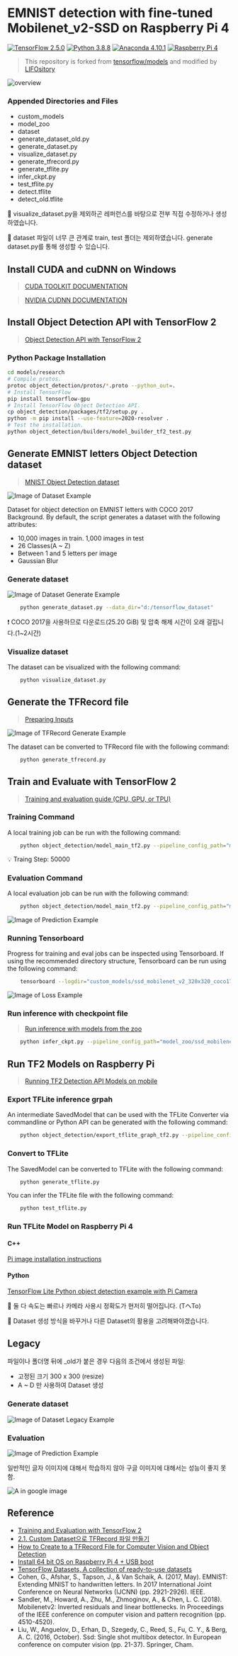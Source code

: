 # EMNIST detection with fine-tuned Mobilenet_v2-SSD on Raspberry Pi 4
[![TensorFlow 2.5.0](https://img.shields.io/badge/TensorFlow-2.5.0-FF6F00?logo=tensorflow&style=flat-square)](https://github.com/tensorflow/tensorflow/releases/tag/v2.5.0)
[![Python 3.8.8](https://img.shields.io/badge/Python-3.8.8-3776AB?logo=python&style=flat-square)](https://www.python.org/downloads/release/python-388/)
[![Anaconda 4.10.1](https://img.shields.io/badge/Anaconda-4.10.1-44A833?logo=anaconda&style=flat-square)](https://github.com/conda/conda/releases/tag/4.10.1)
[![Raspberry Pi 4](https://img.shields.io/badge/Raspberry%20Pi-4%20Model%20B-A22846?logo=Raspberry%20Pi&style=flat-square)](https://www.raspberrypi.org/products/raspberry-pi-4-model-b/)

> This repository is forked from [tensorflow/models](https://github.com/tensorflow/models) and modified by [LIFOsitory](https://github.com/LIFOsitory)

![overview](overview.png)

### Appended Directories and Files
- custom_models
- model_zoo
- dataset
- generate_dataset_old.py
- generate_dataset.py
- visualize_dataset.py
- generate_tfrecord.py
- generate_tflite.py
- infer_ckpt.py
- test_tflite.py
- detect.tflite
- detect_old.tflite

🧡 visualize_dataset.py을 제외하곤 레퍼런스를 바탕으로 전부 직접 수정하거나 생성하였습니다.

🧡 dataset 파일이 너무 큰 관계로 train, test 폴더는 제외하였습니다.
generate dataset.py를 통해 생성할 수 있습니다.

## Install CUDA and cuDNN on Windows
> [CUDA TOOLKIT DOCUMENTATION](https://docs.nvidia.com/cuda/cuda-installation-guide-microsoft-windows/index.html)

> [NVIDIA CUDNN DOCUMENTATION](https://docs.nvidia.com/deeplearning/cudnn/install-guide/index.html#install-windows)

## Install Object Detection API with TensorFlow 2
> [Object Detection API with TensorFlow 2](research/object_detection/g3doc/tf2.md#installation)

### Python Package Installation

```bash
cd models/research
# Compile protos.
protoc object_detection/protos/*.proto --python_out=.
# Install TensorFlow
pip install tensorflow-gpu
# Install TensorFlow Object Detection API.
cp object_detection/packages/tf2/setup.py .
python -m pip install --use-feature=2020-resolver .
# Test the installation.
python object_detection/builders/model_builder_tf2_test.py
```

## Generate EMNIST letters Object Detection dataset
> [MNIST Object Detection dataset](https://github.com/hukkelas/MNIST-ObjectDetection)

![Image of Dataset Example](dataset_example.jpg)

Dataset for object detection on EMNIST letters with COCO 2017 Background. By default, the script generates a dataset with the following attributes:

- 10,000 images in train. 1,000 images in test
- 26 Classes(A ~ Z)
- Between 1 and 5 letters per image
- Gaussian Blur

### Generate dataset


![Image of Dataset Generate Example](dataset_generate_example.png)

```bash
    python generate_dataset.py --data_dir="d:/tensorflow_dataset"
``` 

❗ COCO 2017을 사용하므로 다운로드(25.20 GiB) 및 압축 해제 시간이 오래 걸립니다.(1~2시간)

### Visualize dataset

The dataset can be visualized with the following command:

```bash
    python visualize_dataset.py
``` 

## Generate the TFRecord file
> [Preparing Inputs](research/object_detection/g3doc/using_your_own_dataset.md)

![Image of TFRecord Generate Example](tfrecord_generate_example.png)

The dataset can be converted to TFRecord file with the following command: 

```bash
    python generate_tfrecord.py
```

## Train and Evaluate with TensorFlow 2
> [Training and evaluation guide (CPU, GPU, or TPU)](research/object_detection/g3doc/tf2_training_and_evaluation.md#Local)

### Training Command

A local training job can be run with the following command:

```bash
    python object_detection/model_main_tf2.py --pipeline_config_path="model_zoo/ssd_mobilenet_v2_320x320_coco17_tpu-8/pipeline.config" --model_dir="custom_models/ssd_mobilenet_v2_320x320_coco17_tpu-8" --alsologtostderr
```

💡 Traing Step: 50000

### Evaluation Command

A local evaluation job can be run with the following command:

```bash
    python object_detection/model_main_tf2.py --pipeline_config_path="model_zoo/ssd_mobilenet_v2_320x320_coco17_tpu-8/pipeline.config" --model_dir="custom_models/ssd_mobilenet_v2_320x320_coco17_tpu-8" --checkpoint_dir="custom_models\ssd_mobilenet_v2_320x320_coco17_tpu-8" --alsologtostderr
```

![Image of Prediction Example](dataset_pred.png)

### Running Tensorboard

Progress for training and eval jobs can be inspected using Tensorboard. If using the recommended directory structure, Tensorboard can be run using the following command:

```bash
    tensorboard --logdir="custom_models/ssd_mobilenet_v2_320x320_coco17_tpu-8"
```

![Image of Loss Example](loss_example.jpg)

### Run inference with checkpoint file
> [Run inference with models from the zoo](research/object_detection/colab_tutorials/inference_tf2_colab.ipynb)

```bash
    python infer_ckpt.py --pipeline_config_path="model_zoo/ssd_mobilenet_v2_320x320_coco17_tpu-8/pipeline.config" --checkpoint_dir="custom_models/ssd_mobilenet_v2_320x320_coco17_tpu-8/" --checkpoint_number="ckpt-52" --test_image_path="dataset/emnist_letters_detection/test/images/541.jpg" 
```

## Run TF2 Models on Raspberry Pi
> [Running TF2 Detection API Models on mobile](research/object_detection/g3doc/running_on_mobile_tf2.md#step-1-export-tflite-inference-graph)

### Export TFLite inference grpah

An intermediate SavedModel that can be used with the TFLite Converter via commandline or Python API can be generated with the following command: 

```bash
    python object_detection/export_tflite_graph_tf2.py --pipeline_config_path "model_zoo/ssd_mobilenet_v2_320x320_coco17_tpu-8/pipeline.config" --trained_checkpoint_dir "custom_models/ssd_mobilenet_v2_320x320_coco17_tpu-8" --output_directory "custom_models/ssd_mobilenet_v2_320x320_coco17_tpu-8"
```

### Convert to TFLite

The SavedModel can be converted to TFLite with the following command: 

```bash
    python generate_tflite.py
```

You can infer the TFLite file with the following command:

```bash
    python test_tflite.py
```

### Run TFLite Model on Raspberry Pi 4

#### C++

[Pi image installation instructions](https://github.com/Qengineering/TensorFlow_Lite_SSD_RPi_64-bits)

#### Python

[TensorFlow Lite Python object detection example with Pi Camera](https://github.com/tensorflow/examples/tree/master/lite/examples/object_detection/raspberry_pi)

🚩 둘 다 속도는 빠르나 카메라 사용시 정확도가 현저히 떨어집니다. (TヘTo)

🚩 Dataset 생성 방식을 바꾸거나 다른 Dataset의 활용을 고려해봐야겠습니다.

## Legacy

파일이나 폴더명 뒤에 _old가 붙은 경우 다음의 조건에서 생성된 파일:

- 고정된 크기 300 x 300 (resize)
- A ~ D 만 사용하여 Dataset 생성

### Generate dataset

![Image of Dataset Legacy Example](dataset_example_old.jpg)

### Evaluation

![Image of Prediction Example](dataset_predict_old.png)

일반적인 글자 이미지에 대해서 학습하지 않아 구글 이미지에 대해서는 성능이 좋지 못함.
 
![A in google image](example_a_old.jpg)

## Reference
- [Training and Evaluation with TensorFlow 2](https://github.com/tensorflow/models/blob/master/research/object_detection/g3doc/tf2_training_and_evaluation.md)
- [2.1. Custom Dataset으로 TFRecord 파일 만들기](https://ballentain.tistory.com/48)
- [How to Create to a TFRecord File for Computer Vision and Object Detection](https://blog.roboflow.com/create-tfrecord/)
- [Install 64 bit OS on Raspberry Pi 4 + USB boot](https://qengineering.eu/install-raspberry-64-os.html)
- [TensorFlow Datasets, A collection of ready-to-use datasets](https://www.tensorflow.org/datasets/overview)
- Cohen, G., Afshar, S., Tapson, J., & Van Schaik, A. (2017, May). EMNIST: Extending MNIST to handwritten letters. In 2017 International Joint Conference on Neural Networks (IJCNN) (pp. 2921-2926). IEEE.
- Sandler, M., Howard, A., Zhu, M., Zhmoginov, A., & Chen, L. C. (2018). Mobilenetv2: Inverted residuals and linear bottlenecks. In Proceedings of the IEEE conference on computer vision and pattern recognition (pp. 4510-4520).
- Liu, W., Anguelov, D., Erhan, D., Szegedy, C., Reed, S., Fu, C. Y., & Berg, A. C. (2016, October). Ssd: Single shot multibox detector. In European conference on computer vision (pp. 21-37). Springer, Cham.
